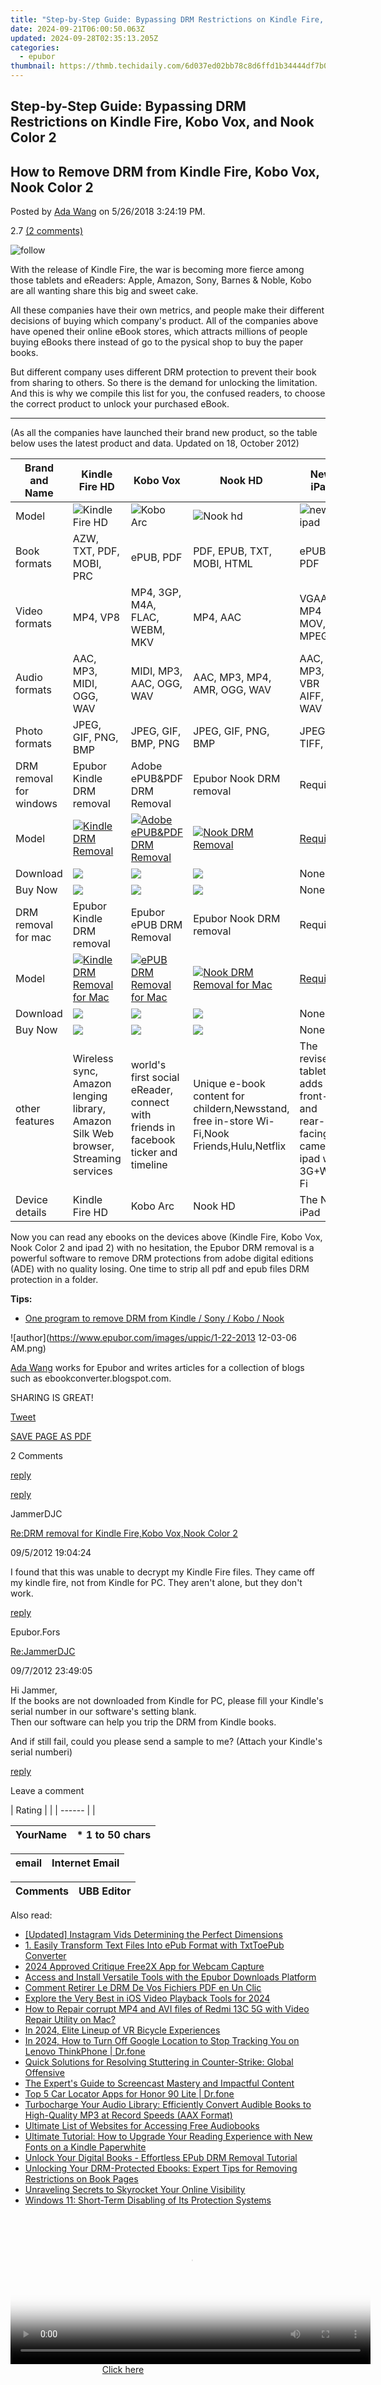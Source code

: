 ```yaml
---
title: "Step-by-Step Guide: Bypassing DRM Restrictions on Kindle Fire, Kobo Vox, and Nook Color 2"
date: 2024-09-21T06:00:50.063Z
updated: 2024-09-28T02:35:13.205Z
categories:
  - epubor
thumbnail: https://thmb.techidaily.com/6d037ed02bb78c8d6ffd1b34444df7b04ee29318597dde2ea49af183ae0562b3.png
---
```


## Step-by-Step Guide: Bypassing DRM Restrictions on Kindle Fire, Kobo Vox, and Nook Color 2

## How to Remove DRM from Kindle Fire, Kobo Vox, Nook Color 2

Posted by [Ada Wang](https://plus.google.com/+AdaWang/posts) on 5/26/2018 3:24:19 PM.

2.7 [(2 comments)](http://www.epubor.com/#comment-area) 

![follow](http://www.epubor.com/images/follow.png)

With the release of Kindle Fire, the war is becoming more fierce among those tablets and eReaders: Apple, Amazon, Sony, Barnes & Noble, Kobo are all wanting share this big and sweet cake.

All these companies have their own metrics, and people make their different decisions of buying which company's product. All of the companies above have opened their online eBook stores, which attracts millions of people buying eBooks there instead of go to the pysical shop to buy the paper books.

But different company uses different DRM protection to prevent their book from sharing to others. So there is the demand for unlocking the limitation. And this is why we compile this list for you, the confused readers, to choose the correct product to unlock your purchased eBook.

---

(As all the companies have launched their brand new product, so the table below uses the latest product and data. Updated on 18, October 2012)

| Brand and Name          | Kindle Fire HD                                                                                                                                                   | Kobo Vox                                                                                                                                                                                | Nook HD                                                                                                                                                  | New iPad                                                                   |
| ----------------------- | ---------------------------------------------------------------------------------------------------------------------------------------------------------------- | --------------------------------------------------------------------------------------------------------------------------------------------------------------------------------------- | -------------------------------------------------------------------------------------------------------------------------------------------------------- | -------------------------------------------------------------------------- |
| Model                   | ![Kindle Fire HD](https://www.epubor.com/images/kf-hd.jpg "Kindle Fire")                                                                                         | ![Kobo Arc](https://www.epubor.com/images/Kobo_Arc_610x682.jpg "Kobo Vox")                                                                                                              | ![Nook hd](https://www.epubor.com/images/nk-hd.png "Nook Color 2")                                                                                       | ![new ipad](https://www.epubor.com/images/neoipad.jpg "Apple ipad 2")      |
| Book formats            | AZW, TXT, PDF, MOBI, PRC                                                                                                                                         | ePUB, PDF                                                                                                                                                                               | PDF, EPUB, TXT, MOBI, HTML                                                                                                                               | ePUB, PDF                                                                  |
| Video formats           | MP4, VP8                                                                                                                                                         | MP4, 3GP, M4A, FLAC, WEBM, MKV                                                                                                                                                          | MP4, AAC                                                                                                                                                 | VGAA, MP4  MOV, MPEG                                                       |
| Audio formats           | AAC, MP3, MIDI, OGG, WAV                                                                                                                                         | MIDI, MP3, AAC, OGG, WAV                                                                                                                                                                | AAC, MP3, MP4, AMR, OGG, WAV                                                                                                                             | AAC, MP3, VBR AIFF, WAV                                                    |
| Photo formats           | JPEG, GIF, PNG, BMP                                                                                                                                              | JPEG, GIF, BMP, PNG                                                                                                                                                                     | JPEG, GIF, PNG, BMP                                                                                                                                      | JPEG, TIFF, GIF                                                            |
| DRM removal for windows | Epubor Kindle DRM removal                                                                                                                                        | Adobe ePUB&PDF DRM Removal                                                                                                                                                              | Epubor Nook DRM removal                                                                                                                                  | Requiem                                                                    |
| Model                   | [![Kindle DRM Removal](https://www.epubor.com/images/kindledrmremoval-box.jpg "kindle DRM Removal")](https://tools.techidaily.com/epubor/products/)             | [![Adobe ePUB&PDF DRM Removal](https://www.epubor.com/images/adobedrmremoval-box.jpg "Adboe ePUB&PDF DRM removal")](https://tools.techidaily.com/epubor/products/) | [![Nook DRM Removal](https://www.epubor.com/images/nook/NookDrmRemoval.jpg "Nook DRM Removal")](https://tools.techidaily.com/epubor/nook-drm-removal/)            | [Requiem](https://www.drmare.com/reviews/requiem-4-1-remove-drm.html)      |
| Download                | [![](https://www.epubor.com/images/guide-download-win.png)](http://download.epubor.com/kindledrmremoval.exe)                                                     | [![](https://www.epubor.com/images/guide-download-win.png)](http://download.epubor.com/adobedrmremoval.exe)                                                                             | [![](https://www.epubor.com/images/guide-download-win.png)](http://download.epubor.com/nookdrmremoval.exe)                                               | None                                                                       |
| Buy Now                 | [![](https://www.epubor.com/images/W/paypal.gif)](https://www.epubor.com/ultimate-order.htm#os%5FWin)                                                            | [![](https://www.epubor.com/images/W/paypal.gif)](https://www.epubor.com/ultimate-order.htm#os%5FWin)                                                                                   | [![](https://www.epubor.com/images/W/paypal.gif)](https://www.epubor.com/nook-drm-removal-order.htm)                                                     | None                                                                       |
| DRM removal for mac     | Epubor Kindle DRM removal                                                                                                                                        | Epubor ePUB DRM Removal                                                                                                                                                                 | Epubor Nook DRM removal                                                                                                                                  | Requiem                                                                    |
| Model                   | [![Kindle DRM Removal for Mac](https://www.epubor.com/images/Kindlemac.jpg "Kindle DRM Removal for Mac")](http://www.epubor.com/kindle-drm-removal-for-mac.html) | [![ePUB DRM Removal for Mac](https://www.epubor.com/images/epubmac.jpg "ePUB DRM Removal for Mac")](http://www.epubor.com/adobe-drm-removal-for-mac.html)                               | [![Nook DRM Removal for Mac](https://www.epubor.com/images/nookmac.jpg "Nook DRM Removal for Mac")](http://www.epubor.com/nook-drm-removal-for-mac.html) | [Requiem](https://www.drmare.com/reviews/requiem-4-1-remove-drm.html)      |
| Download                | [![](https://www.epubor.com/images/guide-download-mac.png)](http://download.epubor.com/kindledrmremoval.zip)                                                     | [![](https://www.epubor.com/images/guide-download-mac.png)](http://download.epubor.com/adobedrmremoval.zip)                                                                             | [![](https://www.epubor.com/images/guide-download-mac.png)](http://download.epubor.com/nookdrmremoval.zip)                                               | None                                                                       |
| Buy Now                 | [![](https://www.epubor.com/images/W/paypal.gif)](https://www.epubor.com/ultimate-order.htm#os%5FMac)                                                            | [![](https://www.epubor.com/images/W/paypal.gif)](https://www.epubor.com/ultimate-order.htm#os%5FMac)                                                                                   | [![](https://www.epubor.com/images/W/paypal.gif)](https://www.epubor.com/ultimate-order.htm#os%5FMac)                                                    | None                                                                       |
| other features          | Wireless sync, Amazon lenging library, Amazon Silk Web browser, Streaming services                                                                               | world's first social eReader, connect with friends in facebook ticker and timeline                                                                                                      | Unique e-book content for childern,Newsstand, free in-store Wi-Fi,Nook Friends,Hulu,Netflix                                                              | The revised tablet adds front- and rear-facing cameras, ipad with 3G+Wi-Fi |
| Device details          | Kindle Fire HD                                                                                                                                                   | Kobo Arc                                                                                                                                                                                | Nook HD                                                                                                                                                  | The New iPad                                                               |

Now you can read any ebooks on the devices above (Kindle Fire, Kobo Vox, Nook Color 2 and ipad 2) with no hesitation, the Epubor DRM removal is a powerful software to remove DRM protections from adobe digital editions (ADE) with no quality losing. One time to strip all pdf and epub files DRM protection in a folder.

**Tips:** 

* [One program to remove DRM from Kindle / Sony / Kobo / Nook](https://tools.techidaily.com/epubor/drm-removal-tools/)

![author](https://www.epubor.com/images/uppic/1-22-2013 12-03-06 AM.png)

[Ada Wang](https://plus.google.com/+AdaWang/posts) works for Epubor and writes articles for a collection of blogs such as ebookconverter.blogspot.com.

SHARING IS GREAT!

[Tweet](https://twitter.com/share) 

[SAVE PAGE AS PDF](https://tools.techidaily.com/epubor/products/) 

2 Comments

[reply](https://tools.techidaily.com/epubor/products/) 

[reply](https://tools.techidaily.com/epubor/products/) 

JammerDJC

[Re:DRM removal for Kindle Fire,Kobo Vox,Nook Color 2](https://tools.techidaily.com/epubor/products/)

09/5/2012 19:04:24

I found that this was unable to decrypt my Kindle Fire files. They came off my kindle fire, not from Kindle for PC. They aren't alone, but they don't work.

[reply](https://tools.techidaily.com/epubor/products/) 

Epubor.Fors

[Re:JammerDJC](https://tools.techidaily.com/epubor/products/)

09/7/2012 23:49:05

Hi Jammer,  
 If the books are not downloaded from Kindle for PC, please fill your Kindle's serial number in our software's setting blank.  
 Then our software can help you trip the DRM from Kindle books.

 And if still fail, could you please send a sample to me? (Attach your Kindle's serial numberi)

[reply](https://tools.techidaily.com/epubor/products/) 

Leave a comment

| Rating |  |
| ------ |  |

| YourName | \*  1 to 50 chars |
| -------- | ----------------- |

| email | Internet Email |
| ----- | -------------- |

| Comments | UBB Editor |
| -------- | ---------- |

<ins class="adsbygoogle"
     style="display:block"
     data-ad-format="autorelaxed"
     data-ad-client="ca-pub-7571918770474297"
     data-ad-slot="1223367746"></ins>

<ins class="adsbygoogle"
     style="display:block"
     data-ad-client="ca-pub-7571918770474297"
     data-ad-slot="8358498916"
     data-ad-format="auto"
     data-full-width-responsive="true"></ins>

<span class="atpl-alsoreadstyle">Also read:</span>
<div><ul>
<li><a href="https://instagram-videos.techidaily.com/updated-instagram-vids-determining-the-perfect-dimensions/"><u>[Updated] Instagram Vids Determining the Perfect Dimensions</u></a></li>
<li><a href="https://solve-luxury.techidaily.com/1-easily-transform-text-files-into-epub-format-with-txttoepub-converter/"><u>1. Easily Transform Text Files Into ePub Format with TxtToePub Converter</u></a></li>
<li><a href="https://video-screen-grab.techidaily.com/2024-approved-critique-free2x-app-for-webcam-capture/"><u>2024 Approved Critique Free2X App for Webcam Capture</u></a></li>
<li><a href="https://solve-luxury.techidaily.com/access-and-install-versatile-tools-with-the-epubor-downloads-platform/"><u>Access and Install Versatile Tools with the Epubor Downloads Platform</u></a></li>
<li><a href="https://solve-luxury.techidaily.com/comment-retirer-le-drm-de-vos-fichiers-pdf-en-un-clic/"><u>Comment Retirer Le DRM De Vos Fichiers PDF en Un Clic</u></a></li>
<li><a href="https://some-knowledge.techidaily.com/explore-the-very-best-in-ios-video-playback-tools-for-2024/"><u>Explore the Very Best in iOS Video Playback Tools for 2024</u></a></li>
<li><a href="https://blog-min.techidaily.com/how-to-repair-corrupt-mp4-and-avi-files-of-redmi-13c-5g-with-video-repair-utility-on-mac-by-stellar-video-repair-mobile-video-repair/"><u>How to Repair corrupt MP4 and AVI files of Redmi 13C 5G with Video Repair Utility on Mac?</u></a></li>
<li><a href="https://fox-blue.techidaily.com/in-2024-elite-lineup-of-vr-bicycle-experiences/"><u>In 2024, Elite Lineup of VR Bicycle Experiences</u></a></li>
<li><a href="https://android-location-track.techidaily.com/in-2024-how-to-turn-off-google-location-to-stop-tracking-you-on-lenovo-thinkphone-drfone-by-drfone-virtual-android/"><u>In 2024, How to Turn Off Google Location to Stop Tracking You on Lenovo ThinkPhone | Dr.fone</u></a></li>
<li><a href="https://win-answers.techidaily.com/quick-solutions-for-resolving-stuttering-in-counter-strike-global-offensive/"><u>Quick Solutions for Resolving Stuttering in Counter-Strike: Global Offensive</u></a></li>
<li><a href="https://video-capture.techidaily.com/the-experts-guide-to-screencast-mastery-and-impactful-content/"><u>The Expert's Guide to Screencast Mastery and Impactful Content</u></a></li>
<li><a href="https://android-location-track.techidaily.com/top-5-car-locator-apps-for-honor-90-lite-drfone-by-drfone-virtual-android/"><u>Top 5 Car Locator Apps for Honor 90 Lite | Dr.fone</u></a></li>
<li><a href="https://solve-luxury.techidaily.com/turbocharge-your-audio-library-efficiently-convert-audible-books-to-high-quality-mp3-at-record-speeds-aax-format/"><u>Turbocharge Your Audio Library: Efficiently Convert Audible Books to High-Quality MP3 at Record Speeds (AAX Format)</u></a></li>
<li><a href="https://solve-luxury.techidaily.com/ultimate-list-of-websites-for-accessing-free-audiobooks/"><u>Ultimate List of Websites for Accessing Free Audiobooks</u></a></li>
<li><a href="https://solve-luxury.techidaily.com/ultimate-tutorial-how-to-upgrade-your-reading-experience-with-new-fonts-on-a-kindle-paperwhite/"><u>Ultimate Tutorial: How to Upgrade Your Reading Experience with New Fonts on a Kindle Paperwhite</u></a></li>
<li><a href="https://solve-luxury.techidaily.com/unlock-your-digital-books-effortless-epub-drm-removal-tutorial/"><u>Unlock Your Digital Books - Effortless EPub DRM Removal Tutorial</u></a></li>
<li><a href="https://solve-luxury.techidaily.com/unlocking-your-drm-protected-ebooks-expert-tips-for-removing-restrictions-on-book-pages/"><u>Unlocking Your DRM-Protected Ebooks: Expert Tips for Removing Restrictions on Book Pages</u></a></li>
<li><a href="https://solve-luxury.techidaily.com/unraveling-secrets-to-skyrocket-your-online-visibility/"><u>Unraveling Secrets to Skyrocket Your Online Visibility</u></a></li>
<li><a href="https://windows11.techidaily.com/windows-11-short-term-disabling-of-its-protection-systems/"><u>Windows 11: Short-Term Disabling of Its Protection Systems</u></a></li>
</ul></div>

<!-- affiliate ads begin -->
<span id="1982508">
					<video width="576" height="240" style="cursor:pointer"
           poster="//a.impactradius-go.com/display-clicktoplayimage/1982508.png"
           onclick="if(!this.playClicked){this.play();this.setAttribute('controls',true);this.playClicked=true;}">
	   <source src="//a.impactradius-go.com/display-ad/22993-1982508">
	   <img src="//a.impactradius-go.com/display-clicktoplayimage/1982508.png" style="border: none; height: 100%; width: 100%; object-fit: contain">
	</video>
	<div style="width:360px;text-align:center"><a href="javascript:window.open(decodeURIComponent('https%3A%2F%2Fhomestyler.sjv.io%2Fc%2F5597632%2F1982508%2F22993'), '_blank');void(0);">Click here</a></div>
</span>
<img height="0" width="0" src="https://imp.pxf.io/i/5597632/1982508/22993" style="position:absolute;visibility:hidden;" border="0" />
<!-- affiliate ads end -->

